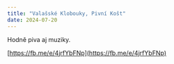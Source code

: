 ```yaml
---
title: "Valašské Klobouky, Pivní Košt"
date: 2024-07-20
---
```


Hodně piva aj muziky.

[https://fb.me/e/4jrfYbFNp](https://fb.me/e/4jrfYbFNp)
